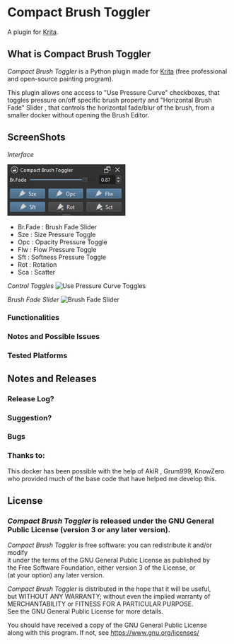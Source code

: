 # Compact Brush Toggler

A plugin for [Krita](https://krita.org).


## What is Compact Brush Toggler 

*Compact Brush Toggler* is a Python plugin made for [Krita](https://krita.org) (free professional and open-source painting program). 

This plugin allows one access to "Use Pressure Curve" checkboxes, that toggles pressure on/off specific brush property and "Horizontal Brush Fade" Slider , that controls the horizontal fade/blur of the brush, from a smaller docker without opening the Brush Editor. 

## ScreenShots 

*Interface*

![Interface](./screenshots/ui.jpeg)
 
- Br.Fade   : Brush Fade Slider
- Sze       : Size Pressure Toggle
- Opc       : Opacity Pressure Toggle
- Flw       : Flow Pressure Toggle
- Sft       : Softness Pressure Toggle
- Rot       : Rotation
- Sca       : Scatter

*Control Toggles*
![Use Pressure Curve Toggles](./screenshots/ui_brushtoggler.jpeg)


*Brush Fade Slider*
![Brush Fade Slider](./screenshots/ui_brushtoggler.jpeg)


### Functionalities


### Notes and Possible Issues


### Tested Platforms


## Notes and Releases

### Release Log?

### Suggestion?

### Bugs

### Thanks to:
This docker has been possible with the help of AkiR , Grum999, KnowZero 
who provided much of the base code that have helped me develop this.               

## License

### *Compact Brush Toggler* is released under the GNU General Public License (version 3 or any later version).

*Compact Brush Toggler* is free software: you can redistribute it and/or modify        
it under the terms of the GNU General Public License as published by        
the Free Software Foundation, either version 3 of the License, or           
(at your option) any later version.                                         
    
*Compact Brush Toggler* is distributed in the hope that it will be useful,             
but WITHOUT ANY WARRANTY; without even the implied warranty of              
MERCHANTABILITY or FITNESS FOR A PARTICULAR PURPOSE.                         
See the GNU General Public License for more details.                        

You should have received a copy of the GNU General Public License           
along with this program. If not, see https://www.gnu.org/licenses/                                   



                            
 
